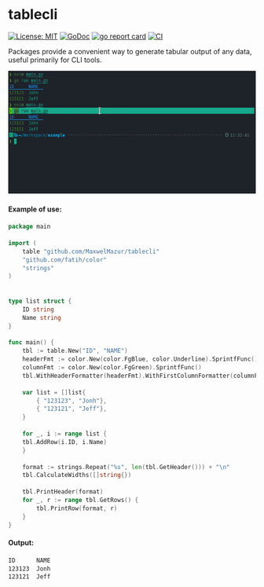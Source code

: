 # tablecli

[![License: MIT](https://img.shields.io/badge/license-MIT-green&logo=OpenSourceInitiative)](https://opensource.org/licenses/MIT)
[![GoDoc](https://img.shields.io/badge/reference-GO-blue.svg?style=&logo=go&logoColor=white)](https://godoc.org/github.com/MaxwelMazur/tablecli)
[![go report card](https://goreportcard.com/badge/github.com/maxwelbm/tablecli)](https://goreportcard.com/report/github.com/maxwelbm/tablecli) 
[![CI](https://img.shields.io/badge/CI-Passing-gree.svg?style=&logo=github)](https://github.com/MaxwelMazur/tablecli/actions/workflows/go.yml)

Packages provide a convenient way to generate tabular output of any data, useful primarily for CLI tools.

<img src="https://raw.githubusercontent.com/MaxwelMazur/tablecli/main/example.gif?auto=compress&cs=tinysrgb&h=750&w=1260" alt="Girl in a jacket" width="100%" height="250px">

#### Example of use:
```go 
package main

import (
    table "github.com/MaxwelMazur/tablecli"
    "github.com/fatih/color"
    "strings"
)


type list struct {
    ID string 
    Name string
}

func main() {
    tbl := table.New("ID", "NAME")
    headerFmt := color.New(color.FgBlue, color.Underline).SprintfFunc()
    columnFmt := color.New(color.FgGreen).SprintfFunc()
    tbl.WithHeaderFormatter(headerFmt).WithFirstColumnFormatter(columnFmt)

    var list = []list{
        { "123123", "Jonh"},
        { "123121", "Jeff"},
    }

    for _, i := range list {
	tbl.AddRow(i.ID, i.Name)
    }

    format := strings.Repeat("%s", len(tbl.GetHeader())) + "\n"
    tbl.CalculateWidths([]string{})

    tbl.PrintHeader(format)
	for _, r := range tbl.GetRows() {
	    tbl.PrintRow(format, r)
    }
}

```

#### Output: 
```sh
ID      NAME  
123123  Jonh  
123121  Jeff 
```

